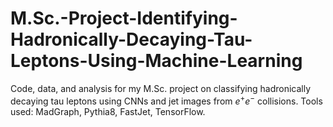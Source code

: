 # M.Sc.-Project-Identifying-Hadronically-Decaying-Tau-Leptons-Using-Machine-Learning
Code, data, and analysis for my M.Sc. project on classifying hadronically decaying tau leptons using CNNs and jet images from $e^+e^-$ collisions. Tools used: MadGraph, Pythia8, FastJet, TensorFlow.
